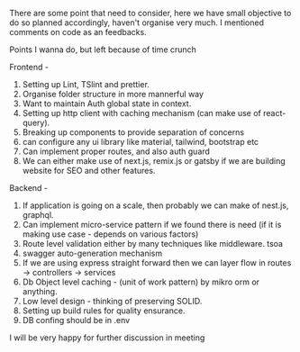 There are some point that need to consider, here we have small objective to do so planned accordingly, haven't organise very much. I mentioned comments on code as an feedbacks.

Points I wanna do, but left because of time crunch

Frontend - 

1. Setting up Lint, TSlint and prettier.
2. Organise folder structure in more mannerful way
3. Want to maintain Auth global state in context.
4. Setting up http client with caching mechanism (can make use of react-query).
5. Breaking up components to provide separation of concerns
6. can configure any ui library like material, tailwind, bootstrap etc
7. Can implement proper routes, and also auth guard
8. We can either make use of next.js, remix.js or gatsby if we are building website for SEO and other features.


Backend - 

1. If application is going on a scale, then probably we can make of nest.js, graphql.
2. Can implement micro-service pattern if we found there is need (if it is making use case - depends on various factors)
3. Route level validation either by many techniques like middleware. tsoa
4. swagger auto-generation mechanism
5. If we are using express straight forward then we can layer flow in routes -> controllers -> services
6. Db Object level caching - (unit of work pattern) by mikro orm or anything.
7. Low level design - thinking of preserving SOLID.
8. Setting up build rules for quality ensurance.
9. DB confing should be in .env

I will be very happy for further discussion in meeting